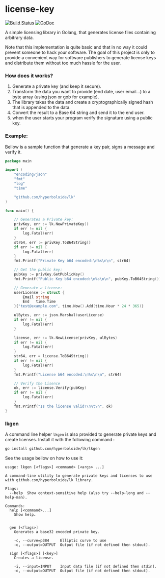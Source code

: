# license-key

[![Build Status](https://travis-ci.org/hyperboloide/lk.svg?branch=master)](https://travis-ci.org/hyperboloide/lk)
[![GoDoc](https://godoc.org/github.com/hyperboloide/lk?status.svg)](https://godoc.org/github.com/hyperboloide/license-key/lk)

A simple licensing library in Golang, that generates license files
containing arbitrary data.

Note that this implementation is quite basic and that in no way it could
prevent someone to hack your software. The goal of this project is only
to provide a convenient way for software publishers to generate license keys
and distribute them without too much hassle for the user.

### How does it works?

1. Generate a private key (and keep it secure).
2. Transform the data you want to provide (end date, user email...) to a byte array (using json or gob for example).
3. The library takes the data and create a cryptographically signed hash that is appended to the data.
4. Convert the result to a Base 64 string and send it to the end user.
5. when the user starts your program verify the signature using a public key.

### Example:

Bellow is a sample function that generate a key pair, signs a message and
verify it.

```go
package main

import (
	"encoding/json"
	"fmt"
	"log"
	"time"

	"github.com/hyperboloide/lk"
)

func main() {

	// Generates a Private key:
	privKey, err := lk.NewPrivateKey()
	if err != nil {
		log.Fatal(err)
	}
	str64, err := privKey.ToB64String()
	if err != nil {
		log.Fatal(err)
	}
	fmt.Printf("Private Key b64 encoded:\n%s\n\n", str64)

	// Get the public key:
	pubKey := privKey.GetPublicKey()
	fmt.Printf("Public Key b64 encoded:\n%s\n\n", pubKey.ToB64String())

	// Generate a license:
	userLicense := struct {
		Email string
		End   time.Time
	}{"test@example.com", time.Now().Add(time.Hour * 24 * 365)}

	ulBytes, err := json.Marshal(userLicense)
	if err != nil {
		log.Fatal(err)
	}

	license, err := lk.NewLicense(privKey, ulBytes)
	if err != nil {
		log.Fatal(err)
	}
	str64, err = license.ToB64String()
	if err != nil {
		log.Fatal(err)
	}
	fmt.Printf("License b64 encoded:\n%s\n\n", str64)

	// Verify the Lisence
	ok, err := license.Verify(pubKey)
	if err != nil {
		log.Fatal(err)
	}
	fmt.Printf("Is the license valid?\n%t\n", ok)
}
```

### lkgen

A command line helper `lkgen` is also provided to generate private keys and create licenses.
Install it with the following command :

```sh
go install github.com/hyperboloide/lk/lkgen
```

See the usage bellow on how to use it:

```
usage: lkgen [<flags>] <command> [<args> ...]

A command-line utility to generate private keys and licenses to use with github.com/hyperboloide/lk library.

Flags:
  --help  Show context-sensitive help (also try --help-long and --help-man).

Commands:
  help [<command>...]
    Show help.


  gen [<flags>]
    Generates a base32 encoded private key.

    -c, --curve=p384     Elliptic curve to use
    -o, --output=OUTPUT  Output file (if not defined then stdout).

  sign [<flags>] [<key>]
    Creates a license.

    -i, --input=INPUT    Input data file (if not defined then stdin).
    -o, --output=OUTPUT  Output file (if not defined then stdout).
```
